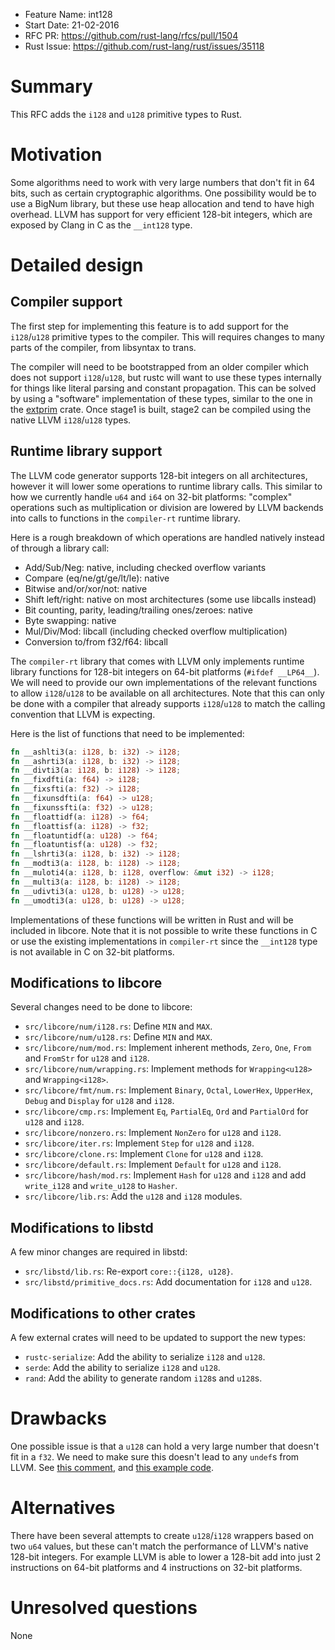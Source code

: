 - Feature Name: int128
- Start Date: 21-02-2016
- RFC PR: https://github.com/rust-lang/rfcs/pull/1504
- Rust Issue: https://github.com/rust-lang/rust/issues/35118

# Summary
[summary]: #summary

This RFC adds the `i128` and `u128` primitive types to Rust.

# Motivation
[motivation]: #motivation

Some algorithms need to work with very large numbers that don't fit in 64 bits, such as certain cryptographic algorithms. One possibility would be to use a BigNum library, but these use heap allocation and tend to have high overhead. LLVM has support for very efficient 128-bit integers, which are exposed by Clang in C as the `__int128` type.

# Detailed design
[design]: #detailed-design

## Compiler support

The first step for implementing this feature is to add support for the `i128`/`u128` primitive types to the compiler. This will requires changes to many parts of the compiler, from libsyntax to trans.

The compiler will need to be bootstrapped from an older compiler which does not support `i128`/`u128`, but rustc will want to use these types internally for things like literal parsing and constant propagation. This can be solved by using a "software" implementation of these types, similar to the one in the [extprim](https://github.com/kennytm/extprim) crate. Once stage1 is built, stage2 can be compiled using the native LLVM `i128`/`u128` types.

## Runtime library support

The LLVM code generator supports 128-bit integers on all architectures, however it will lower some operations to runtime library calls. This similar to how we currently handle `u64` and `i64` on 32-bit platforms: "complex" operations such as multiplication or division are lowered by LLVM backends into calls to functions in the `compiler-rt` runtime library.

Here is a rough breakdown of which operations are handled natively instead of through a library call:
- Add/Sub/Neg: native, including checked overflow variants
- Compare (eq/ne/gt/ge/lt/le): native
- Bitwise and/or/xor/not: native
- Shift left/right: native on most architectures (some use libcalls instead)
- Bit counting, parity, leading/trailing ones/zeroes: native
- Byte swapping: native
- Mul/Div/Mod: libcall (including checked overflow multiplication)
- Conversion to/from f32/f64: libcall

The `compiler-rt` library that comes with LLVM only implements runtime library functions for 128-bit integers on 64-bit platforms (`#ifdef __LP64__`). We will need to provide our own implementations of the relevant functions to allow `i128`/`u128` to be available on all architectures. Note that this can only be done with a compiler that already supports `i128`/`u128` to match the calling convention that LLVM is expecting.

Here is the list of functions that need to be implemented:

```rust
fn __ashlti3(a: i128, b: i32) -> i128;
fn __ashrti3(a: i128, b: i32) -> i128;
fn __divti3(a: i128, b: i128) -> i128;
fn __fixdfti(a: f64) -> i128;
fn __fixsfti(a: f32) -> i128;
fn __fixunsdfti(a: f64) -> u128;
fn __fixunssfti(a: f32) -> u128;
fn __floattidf(a: i128) -> f64;
fn __floattisf(a: i128) -> f32;
fn __floatuntidf(a: u128) -> f64;
fn __floatuntisf(a: u128) -> f32;
fn __lshrti3(a: i128, b: i32) -> i128;
fn __modti3(a: i128, b: i128) -> i128;
fn __muloti4(a: i128, b: i128, overflow: &mut i32) -> i128;
fn __multi3(a: i128, b: i128) -> i128;
fn __udivti3(a: u128, b: u128) -> u128;
fn __umodti3(a: u128, b: u128) -> u128;
```

Implementations of these functions will be written in Rust and will be included in libcore. Note that it is not possible to write these functions in C or use the existing implementations in `compiler-rt` since the `__int128` type is not available in C on 32-bit platforms.

## Modifications to libcore

Several changes need to be done to libcore:
- `src/libcore/num/i128.rs`: Define `MIN` and `MAX`.
- `src/libcore/num/u128.rs`: Define `MIN` and `MAX`.
- `src/libcore/num/mod.rs`: Implement inherent methods, `Zero`, `One`, `From` and `FromStr` for `u128` and `i128`.
- `src/libcore/num/wrapping.rs`: Implement methods for `Wrapping<u128>` and `Wrapping<i128>`.
- `src/libcore/fmt/num.rs`: Implement `Binary`, `Octal`, `LowerHex`, `UpperHex`, `Debug` and `Display` for `u128` and `i128`.
- `src/libcore/cmp.rs`: Implement `Eq`, `PartialEq`, `Ord` and `PartialOrd` for `u128` and `i128`.
- `src/libcore/nonzero.rs`: Implement `NonZero` for `u128` and `i128`.
- `src/libcore/iter.rs`: Implement `Step` for `u128` and `i128`.
- `src/libcore/clone.rs`: Implement `Clone` for `u128` and `i128`.
- `src/libcore/default.rs`: Implement `Default` for `u128` and `i128`.
- `src/libcore/hash/mod.rs`: Implement `Hash` for `u128` and `i128` and add `write_i128` and `write_u128` to `Hasher`.
- `src/libcore/lib.rs`: Add the `u128` and `i128` modules.

## Modifications to libstd

A few minor changes are required in libstd:
- `src/libstd/lib.rs`: Re-export `core::{i128, u128}`.
- `src/libstd/primitive_docs.rs`: Add documentation for `i128` and `u128`.

## Modifications to other crates

A few external crates will need to be updated to support the new types:
- `rustc-serialize`: Add the ability to serialize `i128` and `u128`.
- `serde`: Add the ability to serialize `i128` and `u128`.
- `rand`: Add the ability to generate random `i128`s and `u128`s.

# Drawbacks
[drawbacks]: #drawbacks

One possible issue is that a `u128` can hold a very large number that doesn't fit in a `f32`. We need to make sure this doesn't lead to any `undef`s from LLVM. See [this comment](https://github.com/rust-lang/rust/issues/10185#issuecomment-110955148), and [this example code](https://gist.github.com/Amanieu/f87da5f0599b343c5500).

# Alternatives
[alternatives]: #alternatives

There have been several attempts to create `u128`/`i128` wrappers based on two `u64` values, but these can't match the performance of LLVM's native 128-bit integers. For example LLVM is able to lower a 128-bit add into just 2 instructions on 64-bit platforms and 4 instructions on 32-bit platforms.

# Unresolved questions
[unresolved]: #unresolved-questions

None
